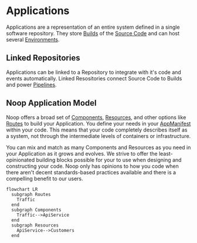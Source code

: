 # Applications
Applications are a representation of an entire system defined in a single software repository. They store [Builds](/docs/Builds.md) of the [Source Code](/docs/Builds.md#source-code) and can host several [Environments](/docs/Environments.md).

## Linked Repositories
Applications can be linked to a Repository to integrate with it's code and events automatically. Linked Resositories connect Source Code to Builds and power [Pipelines](/docs/Pipelines.md).

## Noop Application Model
Noop offers a broad set of [Components](/docs/Components.md), [Resources](/docs/Resources.md), and other options like [Routes](/docs/Traffic.md#routing-rules) to build your Application. You define your needs in your [AppManifest](/docs/Manifests.md#appmanifest) within your code. This means that your code completely describes itself as a system, not through the intermediate levels of containers or infrastructure.

You can mix and match as many Components and Resources as you need in your Application as it grows and evolves. We strive to offer the least-opinionated building blocks possible for your to use when designing and constructing your code. Noop only has opinions to how you code when there aren't decent standards-based practices available and there is a compelling benefit to our users.

```mermaid
flowchart LR
  subgraph Routes
    Traffic
  end
  subgraph Components
    Traffic-->ApiService
  end
  subgraph Resources
    ApiService-->Customers
  end
```
